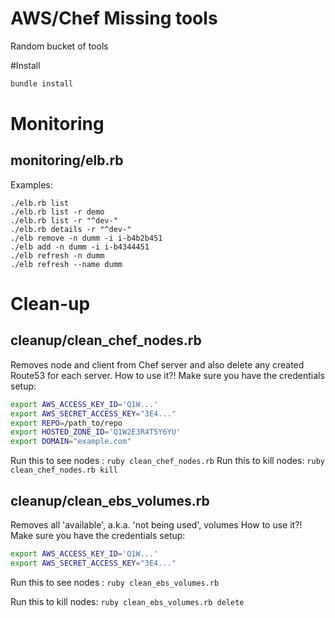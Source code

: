 # AWS/Chef Missing tools
Random bucket of tools

#Install
```bash
bundle install
```

# Monitoring
## monitoring/elb.rb

Examples:
```
./elb.rb list
./elb.rb list -r demo
./elb.rb list -r "^dev-"
./elb.rb details -r "^dev-"
./elb remove -n dumm -i i-b4b2b451
./elb add -n dumm -i i-b4344451
./elb refresh -n dumm
./elb refresh --name dumm
```


# Clean-up
## cleanup/clean_chef_nodes.rb
Removes node and client from Chef server and also delete any created Route53 for each server.
How to use it?!
Make sure you have the credentials setup:
```bash
export AWS_ACCESS_KEY_ID='Q1W...'
export AWS_SECRET_ACCESS_KEY="3E4..."
export REPO=/path_to/repo
export HOSTED_ZONE_ID='Q1W2E3R4T5Y6YU'
export DOMAIN="example.com"
```
Run this to see nodes : ``` ruby clean_chef_nodes.rb ```
Run this to kill nodes: ``` ruby clean_chef_nodes.rb kill ```


## cleanup/clean_ebs_volumes.rb
Removes all 'available', a.k.a. 'not being used', volumes
How to use it?!
Make sure you have the credentials setup:
```bash
export AWS_ACCESS_KEY_ID='Q1W...'
export AWS_SECRET_ACCESS_KEY="3E4..."
```
Run this to see nodes : ``` ruby clean_ebs_volumes.rb ```

Run this to kill nodes: ``` ruby clean_ebs_volumes.rb delete ```
